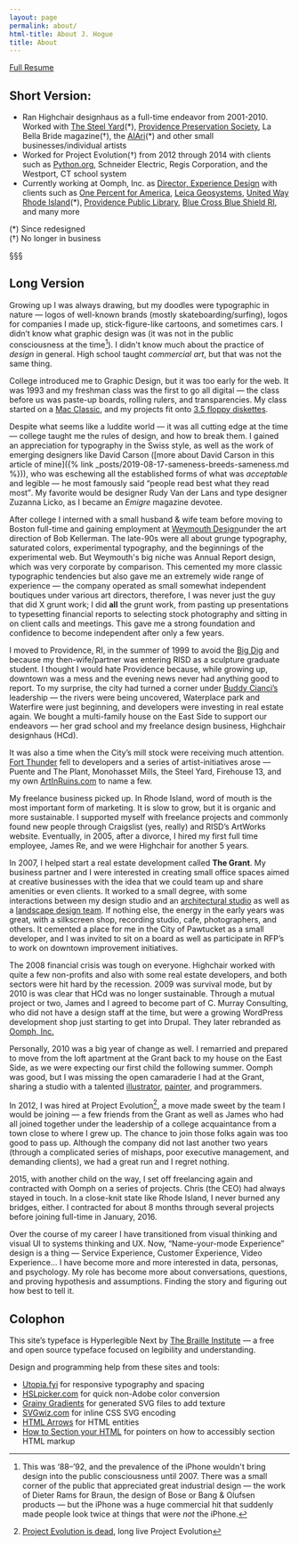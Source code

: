 ```yaml
---
layout: page
permalink: about/
html-title: About J. Hogue
title: About
---
```


<a href="{% link resume.md %}" class="btn">Full Resume</a>


## Short Version:

+ Ran Highchair designhaus as a full-time endeavor from 2001-2010. Worked with [The Steel Yard](https://thesteelyard.org)(\*), [Providence Preservation Society](https://ppsri.org), La Bella Bride magazine(†), the [AIAri](https://aia-ri.org)(\*) and other small businesses/individual artists
+ Worked for Project Evolution(†) from 2012 through 2014 with clients such as [Python.org](https://www.python.org), Schneider Electric, Regis Corporation, and the Westport, CT school system
+ Currently working at Oomph, Inc. as [Director, Experience Design](https://oomph.is/jhogue/) with clients such as [One Percent for America](https://onepercentforamerica.org), [Leica Geosystems](https://lasers.leica-geosystems.com), [United Way Rhode Island](https://www.uwri.org)(\*), [Providence Public Library](https://provlib.org), [Blue Cross Blue Shield RI](https://www.bcbsri.com/), and many more

(*) Since redesigned  
(†) No longer in business

<div class="u__separator"><span>&sect;&sect;&sect;</span></div>

## Long Version

Growing up I was always drawing, but my doodles were typographic in nature — logos of well-known brands (mostly skateboarding/surfing), logos for companies I made up, stick-figure-like cartoons, and sometimes cars. I didn’t know what graphic design was (it was not in the public consciousness at the time[^1]). I didn't know much about the practice of *design* in general. High school taught *commercial art*, but that was not the same thing.

[^1]: This was ‘88–’92, and the prevalence of the iPhone wouldn't bring design into the public consciousness until 2007. There was a small corner of the public that appreciated great industrial design — the work of Dieter Rams for Braun, the design of Bose or Bang & Olufsen products — but the iPhone was a huge commercial hit that suddenly made people look twice at things that were *not* the iPhone.

College introduced me to Graphic Design, but it was too early for the web. It was 1993 and my freshman class was the first to go all digital — the class before us was paste-up boards, rolling rulers, and transparencies. My class started on a [Mac Classic](https://en.wikipedia.org/wiki/Macintosh_Classic_II), and my projects fit onto [3.5 floppy diskettes](https://en.wikipedia.org/wiki/Floppy_disk#3%C2%BD-inch_floppy_disk).

Despite what seems like a luddite world — it was all cutting edge at the time — college taught me the rules of design, and how to break them. I gained an appreciation for typography in the Swiss style, as well as the work of emerging designers like David Carson ([more about David Carson in this article of mine]({% link _posts/2019-08-17-sameness-breeds-sameness.md %})), who was eschewing all the established forms of what was *acceptable* and legible — he most famously said <q>people read best what they read most</q>. My favorite would be designer Rudy Van der Lans and type designer Zuzanna Licko, as I became an _Emigre_ magazine devotee.

After college I interned with a small husband & wife team before moving to Boston full-time and gaining employment at [Weymouth Design](https://weymouthdesign.com)under the art direction of Bob Kellerman. The late-90s were all about grunge typography, saturated colors, experimental typography, and the beginnings of the experimental web. But Weymouth's big niche was Annual Report design, which was very corporate by comparison. This cemented my more classic typographic tendencies but also gave me an extremely wide range of experience — the company operated as small somewhat independent boutiques under various art directors, therefore, I was never just the guy that did X grunt work; I did **all** the grunt work, from pasting up presentations to typesetting financial reports to selecting stock photography and sitting in on client calls and meetings. This gave me a strong foundation and confidence to become independent after only a few years.

I moved to Providence, RI, in the summer of 1999 to avoid the [Big Dig](https://en.wikipedia.org/wiki/Big_Dig) and because my then-wife/partner was entering <span class="abbr">RISD</span> as a sculpture graduate student. I thought I would hate Providence because, while growing up, downtown was a mess and the evening news never had anything good to report. To my surprise, the city had turned a corner under [Buddy Cianci’s](https://en.wikipedia.org/wiki/Buddy_Cianci#Mayor_of_Providence.2C_1991.E2.80.932002) leadership — the rivers were being uncovered, Waterplace park and Waterfire were just beginning, and developers were investing in real estate again. We bought a multi-family house on the East Side to support our endeavors — her grad school and my freelance design business, Highchair designhaus (HCd).

It was also a time when the City’s mill stock were receiving much attention. [Fort Thunder](https://en.wikipedia.org/wiki/Fort_Thunder) fell to developers and a series of artist-initiatives arose — Puente and The Plant, Monohasset Mills, the Steel Yard, Firehouse 13, and my own [ArtInRuins.com](https://artinruins.com) to name a few.

My freelance business picked up. In Rhode Island, word of mouth is the most important form of marketing. It is slow to grow, but it is organic and more sustainable. I supported myself with freelance projects and commonly found new people through Craigslist (yes, really) and <span class="abbr">RISD</span>’s ArtWorks website. Eventually, in 2005, after a divorce, I hired my first full time employee, James Re, and we were Highchair for another 5 years.

In 2007, I helped start a real estate development called **The Grant**. My business partner and I were interested in creating small office spaces aimed at creative businesses with the idea that we could team up and share amenities or even clients. It worked to a small degree, with some interactions between my design studio and an [architectural studio](https://fjmarch.com) as well as a [landscape design team](https://www.magmadesigngroup.com). If nothing else, the energy in the early years was great, with a silkscreen shop, recording studio, cafe, photographers, and others. It cemented a place for me in the City of Pawtucket as a small developer, and I was invited to sit on a board as well as participate in <span class="abbr">RFP</span>’s to work on downtown improvement initiatives.

The 2008 financial crisis was tough on everyone. Highchair worked with quite a few non-profits and also with some real estate developers, and both sectors were hit hard by the recession. 2009 was survival mode, but by 2010 is was clear that HCd was no longer sustainable. Through a mutual project or two, James and I agreed to become part of C. Murray Consulting, who did not have a design staff at the time, but were a growing WordPress development shop just starting to get into Drupal. They later rebranded as [Oomph, Inc.](https://oomphinc.com)

Personally, 2010 was a big year of change as well. I remarried and prepared to move from the loft apartment at the Grant back to my house on the East Side, as we were expecting our first child the following summer. Oomph was good, but I was missing the open camaraderie I had at the Grant, sharing a studio with a talented [illustrator](https://jrtmcp.com), [painter](https://www.josiemorway.com), and programmers. 

In 2012, I was hired at Project Evolution[^2], a move made sweet by the team I would be joining — a few friends from the Grant as well as James who had all joined together under the leadership of a college acquaintance from a town close to where I grew up. The chance to join those folks again was too good to pass up. Although the company did not last another two years (through a complicated series of mishaps, poor 
executive management, and demanding clients), we had a great run and I regret nothing.

[^2]: [Project Evolution is dead](https://web.archive.org/web/20140603071607/http://www.projectevolution.com:80), long live Project Evolution

2015, with another child on the way, I set off freelancing again and contracted with Oomph on a series of projects. Chris (the <span class="abbr">CEO</span>) had always stayed in touch. In a close-knit state like Rhode Island, I never burned any bridges, either. I contracted for about 8 months through several projects before joining full-time in January, 2016. 

Over the course of my career I have transitioned from visual thinking and visual <span class="abbr">UI</span> to systems thinking and <span class="abbr">UX</span>. Now, “Name-your-mode Experience” design is a thing — Service Experience, Customer Experience, Video Experience... I have become more and more interested in data, personas, and psychology. My role has become more about conversations, questions, and proving hypothesis and assumptions. Finding the story and figuring out how best to tell it. 


## Colophon

This site’s typeface is Hyperlegible Next by [The Braille Institute](https://www.brailleinstitute.org/freefont/) — a free and open source typeface focused on legibility and understanding.

Design and programming help from these sites and tools: 

+ [Utopia.fyi](https://utopia.fyi/) for responsive typography and spacing
+ [HSLpicker.com](https://hslpicker.com/) for quick non-Adobe color conversion
+ [Grainy Gradients](https://grainy-gradients.vercel.app/) for generated SVG files to add texture
+ [SVGwiz.com](https://svgwiz.com/) for inline CSS SVG encoding
+ [HTML Arrows](https://www.toptal.com/designers/htmlarrows/) for HTML entities
+ [How to Section your HTML](https://css-tricks.com/how-to-section-your-html/) for pointers on how to accessibly section HTML markup

